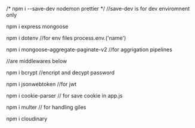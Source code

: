 /* npm i --save-dev nodemon prettier */  //save-dev is for dev enviromnent only

npm i express mongoose

npm i dotenv  //for env files  process.env.('name')

npm i mongoose-aggregate-paginate-v2 //for aggrigation pipelines

//are middlewares below

npm i bcrypt //encript and decypt password

npm i jsonwebtoken  //for jwt

npm i cookie-parser // for save cookie  in app.js

npm i multer // for handling giles

npm i cloudinary